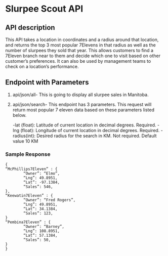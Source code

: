 # Slurpee Scout API

## API description

This API takes a location in coordinates and a radius around that location, and returns the top 3 most popular 7Elevens in that radius as well as the number of slurpees they sold that year. This allows customers to find a 7Eleven branch near to them and decide which one to visit based on other customer’s preferences. It can also be used by management teams to check on a location’s performance.

## Endpoint with Parameters

1. api/json/all- This is going to display all slurpee sales in Manitoba.

2. api/json/search- This endpoint has 3 parameters. This request will return most popular 7 eleven data based on these parameters listed below.

   -lat (float): Latitude of current location in decimal degrees. Required.
   -lng (float): Longitude of current location in decimal degrees. Required.
   -radius(int): Desired radius for the search in KM. Not required. Default value 10 KM


### Sample Response

```
{
“McPhillips7Eleven” : {
		“Owner”: “Elmo”,
		“Lng”: 49.8951,
		“Lat”: -97.1384,
		“Sales”: 546,
},
“Keewatin7Eleven” : {
		“Owner”: “Fred Rogers”,
		“Lng”: 49.8951, 
		“Lat”: 34.1384,
		“Sales”: 123,
}
“Pembina7Eleven” : {
		“Owner”: “Barney”,
		“Lng”: 108.8951, 
		“Lat”: 57.1384,
		“Sales”: 50,
}
}
```
